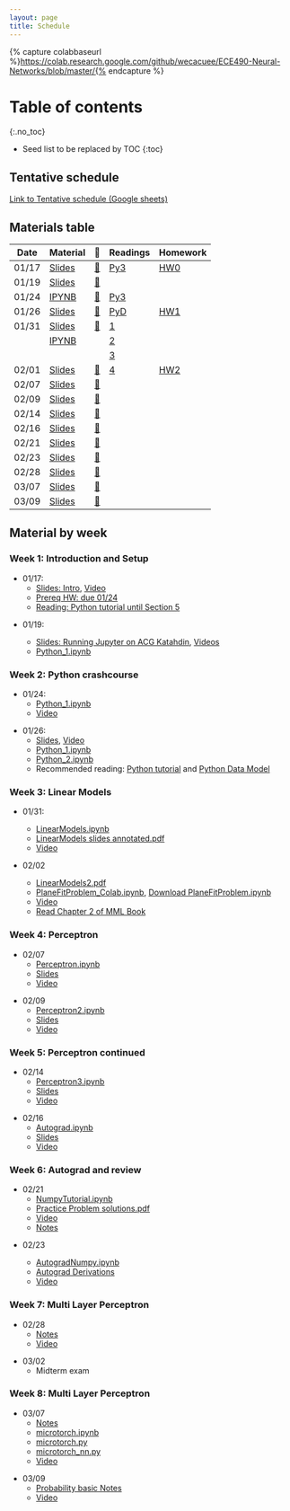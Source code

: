 ```yaml
---
layout: page
title: Schedule
---
```

{% capture colabbaseurl %}https://colab.research.google.com/github/wecacuee/ECE490-Neural-Networks/blob/master/{% endcapture %}
# Table of contents
{:.no_toc}

* Seed list to be replaced by TOC
{:toc}

## Tentative schedule

[Link to Tentative schedule (Google sheets)](https://docs.google.com/spreadsheets/d/e/2PACX-1vQcpFgDuMa7kU-KxnyL38CPZGevyYSQtzbAN-nFSseT2CuskkHi7ffnf7rCF25STjucfxUz6P6cXqaO/pubhtml)

## Materials table

| Date  | Material            |   🎥         | Readings      | Homework       |
| ----- | ------------------- | ------------ | ------------- | -------------- |
| 01/17 | [Slides][S03]       | [🎥][V0117]  | [Py3][RPY3T]  | [HW0][HW02P]   |
| 01/19 |  [Slides][S05]      | [🎥][V0119]  |               |                |
| 01/24 | [IPYNB][IP011]      | [🎥][V0124]  | [Py3][RPY3T]  |                |
| 01/26 | [Slides][S0126]     | [🎥][V0126]  | [PyD][RPYDM]  | [HW1][IP012]   |
| 01/31 |  [Slides][S021]     | [🎥][V0131]  | [1][PyMPL]    |                |
|       |  [IPYNB][IP021]     |              | [2][PyNP]     |                |
|       |                     |              | [3][MML2]     |                |
| 02/01 | [Slides][S022]      | [🎥][V0202]  | [4][MML2]     | [HW2][HW202]  |
| 02/07 | [Slides][S207]      | [🎥][V0207]  |               |               |
| 02/09 | [Slides][S209]      | [🎥][V0209]  |               |               |
| 02/14 | [Slides][S214]      | [🎥][V0214]  |               |               |
| 02/16 | [Slides][S216]      | [🎥][V0216]  |               |               |
| 02/21 | [Slides][S221]      | [🎥][V0221]  |               |               |
| 02/23 | [Slides][S223]      | [🎥][V0223]  |               |               |
| 02/28 | [Slides][S0228]     | [🎥][V0228]  |               |               |
| 03/07 | [Slides][S0307]     | [🎥][V0307]  |               |               |
| 03/09 | [Slides][S0309]     | [🎥][V0309]  |               |               |


## Material by week

### Week 1: Introduction and Setup


* 01/17:  
    + [Slides: Intro][S03], [Video][V0117]
    + [Prereq HW: due 01/24][HW02P]
    + [Reading: Python tutorial until Section 5][RPY3T]

[S03]: {{site.baseurl}}/posts/0000-00-03-intro
[V0117]: {{site.baseurl}}/posts/2023-01-17-video
[RPY3T]: https://docs.python.org/3/tutorial/index.html
[HW02P]: {{site.baseurl}}/posts/0000-00-02-prereq-hw

* 01/19: 

    + [Slides: Running Jupyter on ACG Katahdin][S05],  [Videos][V0119]
    + [Python_1.ipynb][IP011]

[S05]: {{site.baseurl}}/posts/0000-00-05-acg-jupyter
[V0119]: {{site.baseurl}}/posts/2023-01-19-acg-jupyter-video
[IP011]: https://colab.research.google.com/github/wecacuee/ECE490-Neural-Networks/blob/master/notebooks/01-py-intro/Python_1.ipynb

### Week 2: Python crashcourse

* 01/24:
    + [Python_1.ipynb][IP011] 
    + [Video][V0124]

[V0124]: {{site.baseurl}}/posts/2023-01-24-python-1-video


* 01/26:
    + [Slides][S0126], [Video][V0126]
    + [Python_1.ipynb][IP011]
    + [Python_2.ipynb][IP012]
    + Recommended reading: [Python tutorial][RPY3T] and 
      [Python Data Model][RPYDM]


[S0126]: {{site.baseurl}}/notebooks/01-py-intro/2023-01-26-python-1-slides.html
[V0126]: {{site.baseurl}}/posts/2023-01-26-py2-video
[IP012]: {{colabbaseurl}}/notebooks/01-py-intro/Python_2.ipynb
[RPYDM]: https://docs.python.org/3/reference/datamodel.html

### Week 3: Linear Models

* 01/31:
    + [LinearModels.ipynb][IP021]
    + [LinearModels slides annotated.pdf][S021]
    + [Video ][V0131]
    
* 02/02
   + [LinearModels2.pdf][S022]
   + [PlaneFitProblem_Colab.ipynb][HW202], [Download PlaneFitProblem.ipynb][DHW202]
   + [Video][V0202]
   + [Read Chapter 2 of MML Book][MML2]

[IP021]: {{colabbaseurl}}/notebooks/02-linear-models/LinearModels.ipynb
[S021]: {{site.baseurl}}/assets/0000-00-07-linear-models/LinearModels%20slides.pdf.pdf
[V0131]: {{site.baseurl}}/posts/2023-01-31-linear-models-video
[MML2]: https://mml-book.github.io/ "Chapter 2 of MML Book"
[PyMPL]: https://matplotlib.org/stable/tutorials/index.html
[PyNP]: https://numpy.org/devdocs/user/quickstart.html
 
[IP022]: {{colabbaseurl}}/notebooks/02-linear-models/LinearModels2.ipynb
[S022]: {{site.baseurl}}/notebooks/02-linear-models/lm2/LinearModels2.pdf.pdf
[HW202]: {{colabbaseurl}}/notebooks/02-linear-models/PlaneFitProblem_Colab.ipynb
[BHW202]: https://mybinder.org/v2/gh/wecacuee/ECE490-Neural-Networks/HEAD?labpath=notebooks%2F02-linear-models%2FPlaneFitProblem.ipynb
[DHW202]: {{site.baseurl}}/notebooks/02-linear-models/PlaneFitProblem.ipynb
[V0202]: {{site.baseurl}}/posts/2023-02-02-lm2-video

### Week 4: Perceptron

* 02/07
    + [Perceptron.ipynb][IP207]
    + [Slides][S207]
    + [Video][V0207]

[IP207]: {{colabbaseurl}}/notebooks/02-linear-models/Perceptron.ipynb
[S207]: {{site.baseurl}}/assets/0000-00-07-linear-models/Perceptron%20slides.pdf.pdf
[V0207]: {{site.baseurl}}/posts/2023-02-07-perceptron-video


* 02/09
    + [Perceptron2.ipynb][IP209]
    + [Slides][S209]
    + [Video][V0209]

[IP209]: {{colabbaseurl}}/notebooks/02-linear-models/Perceptron2.ipynb
[S209]: {{site.baseurl}}/assets/0000-00-07-linear-models/Perceptron-slides-2.pdf.pdf
[V0209]: {{site.baseurl}}/posts/2023-02-09-perceptron-2-video

### Week 5: Perceptron continued

* 02/14
    + [Perceptron3.ipynb][IP214]
    + [Slides][S214]
    + [Video][V0214]

[IP214]: {{colabbaseurl}}/notebooks/02-linear-models/Perceptron3.ipynb
[S214]: {{site.baseurl}}/assets/0000-00-07-linear-models/Perceptron3.slides.pdf.pdf
[V0214]: {{site.baseurl}}/posts/2023-02-14-perceptron-2-video

* 02/16
    + [Autograd.ipynb][IP216]
    + [Slides][S216]
    + [Video][V0216]

[IP216]: {{colabbaseurl}}/notebooks/03-autograd/Autograd.ipynb
[S216]: {{site.baseurl}}/assets/0000-00-11-autograd/Autograd.slides.pdf.pdf
[V0216]: {{site.baseurl}}/posts/2023-02-16-autograd-video


### Week 6: Autograd and review 

* 02/21
    + [NumpyTutorial.ipynb][IP221]
    + [Practice Problem solutions.pdf][HW221]
    + [Video][V0221]
    + [Notes][S221]

[IP221]: {{colabbaseurl}}/notebooks/04-review/NumpyTutorial.ipynb
[HW221]: {{site.baseurl}}/assets/0000-00-12-review/Practice%20Problems.pdf
[V0221]: {{site.baseurl}}/posts/2023-02-21-autograd-video
[S221]: {{site.baseurl}}/assets/0000-00-12-review/Practice%20Problems.pdf.pdf

* 02/23

    + [AutogradNumpy.ipynb][IP223]
    + [Autograd Derivations][S223]
    + [Video][V0223]

[IP223]: {{colabbaseurl}}/notebooks/03-autograd/AutogradNumpy.ipynb
[V0223]: {{site.baseurl}}/posts/2023-02-23-autograd-video
[S223]: {{site.baseurl}}/assets/0000-00-12-review/02-23-Practice-Problems.pdf

###  Week 7: Multi Layer Perceptron

* 02/28
    + [Notes][S0228]
    + [Video][V0228]

[S0228]: {{site.baseurl}}/assets/0000-00-13-mlp/MLP.pdf.pdf
[V0228]: {{site.baseurl}}/posts/2023-02-28-video

* 03/02
    + Midterm exam

### Week 8: Multi Layer Perceptron
* 03/07
    + [Notes][S0307]
    + [microtorch.ipynb][microtorch.ipynb]
    + [microtorch.py][microtorch.py]
    + [microtorch_nn.py][microtorch_nn.py]
    + [Video][V0307]

[microtorch.ipynb]: {{colabbaseurl}}/notebooks/05-mlp/microtorch.ipynb
[microtorch.py]: {{site.baseurl}}/notebooks/05-mlp/microtorch.py
[microtorch_nn.py]: {{site.baseurl}}/notebooks/05-mlp/microtorch_nn.py
[V0307]: {{site.baseurl}}/posts/2023-03-07-video
[S0307]: {{site.baseurl}}/notebooks/05-mlp/DataModelsAndLearning.pdf.pdf

* 03/09
    + [Probability basic Notes][S0309]
    + [Video][V0309]

[S0309]: {{site.baseurl}}/assets/0000-00-14-prob/023-03-09-Note-15-17.pdf
[V0309]: {{site.baseurl}}/posts/2023-03-07-video

<!-- 
## Homework 0

* [{{site.baseurl}}/assets/0000-00-02-prereq-hw/hw0.pdf]()

## Python programming
*  Python: Object oriented programming
*  Python: Functional programming
*  Python: Operator overloading

## Linear algebra review
* Matrix calculus

## Autograd
* Operator overloading and differentiable programming
* Forward differentiation
* Backward differentitation

## Linear models 
* Decision Theory
* Convex optimization

* Perceptron algorithm
* Range and nullspace

* Eigen values and vectors
* PCA (Principal component analysis)
* Least square estimation
* Handling large number of classes

# Probability
* Expectation and Variance
* Transformation of Random variables
* Gaussian distribution and its properties
* Bayesian Classifier
* No free lunch theorem

## Deep Models
* Activation functions
* Vanishing and exploding gradients
* Batch normalization and Dropout
* Artificial Neural networks vs Biological
* Classification using deep models
-->
